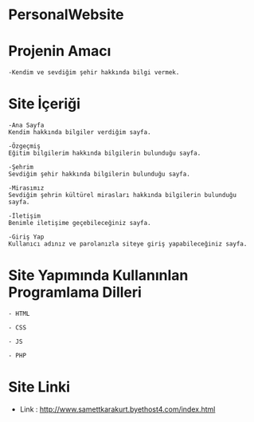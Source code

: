 # PersonalWebsite

# Projenin Amacı
```
-Kendim ve sevdiğim şehir hakkında bilgi vermek.
```

# Site İçeriği
```
-Ana Sayfa
Kendim hakkında bilgiler verdiğim sayfa.

-Özgeçmiş
Eğitim bilgilerim hakkında bilgilerin bulunduğu sayfa.

-Şehrim
Sevdiğim şehir hakkında bilgilerin bulunduğu sayfa.

-Mirasımız
Sevdiğim şehrin kültürel mirasları hakkında bilgilerin bulunduğu sayfa.

-İletişim
Benimle iletişime geçebileceğiniz sayfa.

-Giriş Yap
Kullanıcı adınız ve parolanızla siteye giriş yapabileceğiniz sayfa.

```

# Site Yapımında Kullanınlan Programlama Dilleri
```
- HTML

- CSS

- JS

- PHP
```

# Site Linki

- Link : http://www.samettkarakurt.byethost4.com/index.html


